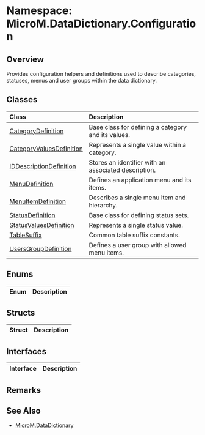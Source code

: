 # Namespace: MicroM.DataDictionary.Configuration
## Overview
Provides configuration helpers and definitions used to describe categories, statuses, menus and user groups within the data dictionary.

## Classes
| Class | Description |
|:------------|:-------------|
| [CategoryDefinition](<CategoryDefinition/index.md>) | Base class for defining a category and its values. |
| [CategoryValuesDefinition](<CategoryValuesDefinition/index.md>) | Represents a single value within a category. |
| [IDDescriptionDefinition](<IDDescriptionDefinition/index.md>) | Stores an identifier with an associated description. |
| [MenuDefinition](<MenuDefinition/index.md>) | Defines an application menu and its items. |
| [MenuItemDefinition](<MenuItemDefinition/index.md>) | Describes a single menu item and hierarchy. |
| [StatusDefinition](<StatusDefinition/index.md>) | Base class for defining status sets. |
| [StatusValuesDefinition](<StatusValuesDefinition/index.md>) | Represents a single status value. |
| [TableSuffix](<TableSuffix/index.md>) | Common table suffix constants. |
| [UsersGroupDefinition](<UsersGroupDefinition/index.md>) | Defines a user group with allowed menu items. |

## Enums
| Enum | Description |
|:------------|:-------------|

## Structs
| Struct | Description |
|:------------|:-------------|

## Interfaces
| Interface | Description |
|:------------|:-------------|

## Remarks

## See Also
- [MicroM.DataDictionary](../MicroM.DataDictionary/index.md)
